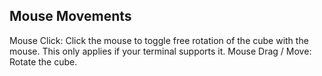 ## Mouse Movements ##

Mouse Click:
    Click the mouse to toggle free rotation of the cube with the
    mouse. This only applies if your terminal supports it.
Mouse Drag / Move:
    Rotate the cube.
